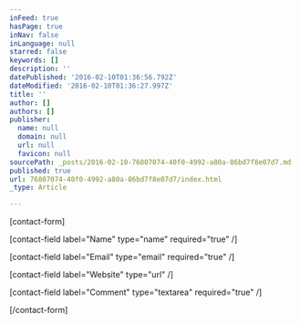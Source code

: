 ```yaml
---
inFeed: true
hasPage: true
inNav: false
inLanguage: null
starred: false
keywords: []
description: ''
datePublished: '2016-02-10T01:36:56.792Z'
dateModified: '2016-02-10T01:36:27.997Z'
title: ''
author: []
authors: []
publisher:
  name: null
  domain: null
  url: null
  favicon: null
sourcePath: _posts/2016-02-10-76807074-40f0-4992-a80a-86bd7f8e07d7.md
published: true
url: 76807074-40f0-4992-a80a-86bd7f8e07d7/index.html
_type: Article

---
```

\[contact-form\]

\[contact-field label="Name" type="name" required="true" /\]

\[contact-field label="Email" type="email" required="true" /\]

\[contact-field label="Website" type="url" /\]

\[contact-field label="Comment" type="textarea" required="true" /\]

\[/contact-form\]